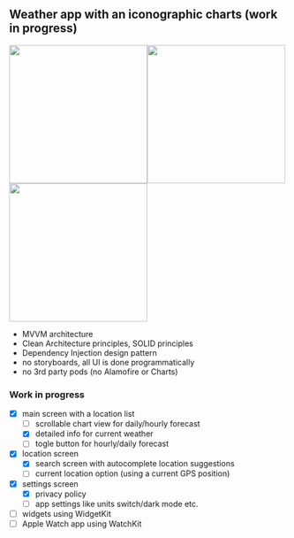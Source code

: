 ## Weather app with an iconographic charts (work in progress)

<img src="https://github.com/iosolonevich/ForecastLine/blob/main/ForecastLine/Support/images/main.jpeg" width="250" /><img src="https://github.com/iosolonevich/ForecastLine/blob/main/ForecastLine/Support/images/locations.jpeg" width="250" /><img src="https://github.com/iosolonevich/ForecastLine/blob/main/ForecastLine/Support/images/addlocation.jpeg" width="250" />

* MVVM architecture
* Clean Architecture principles, SOLID principles
* Dependency Injection design pattern
* no storyboards, all UI is done programmatically
* no 3rd party pods (no Alamofire or Charts)

### Work in progress

- [x] main screen with a location list
    - [ ] scrollable chart view for daily/hourly forecast
    - [x] detailed info for current weather
    - [ ] togle button for hourly/daily forecast

- [x] location screen
    - [x] search screen with autocomplete location suggestions
    - [ ] current location option (using a current GPS position)

- [x] settings screen
    - [x] privacy policy
    - [ ] app settings like units switch/dark mode etc.

- [ ] widgets using WidgetKit
- [ ] Apple Watch app using WatchKit

